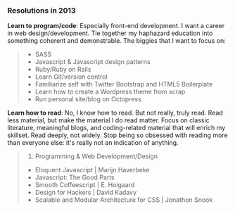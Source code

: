 ### Resolutions in 2013

__Learn to program/code__: Especially front-end development. I want a career in web design/development. Tie together my haphazard education into something coherent and demonstrable. The biggies that I want to focus on:

>+ SASS
>+ Javascript & Javascript design patterns
>+ Ruby/Ruby on Rails
>+ Learn Git/version control
>+ Familiarize self with Twitter Bootstrap and HTML5 Boilerplate
>+ Learn how to create a Wordpress theme from scrap
>+ Run personal site/blog on Octopress

__Learn how to read__: No, I know how to read. But not really, truly read. Read less material, but make the material I do read matter. Focus on classic literature, meaningful blogs, and coding-related material that will enrich my skillset. Read deeply, not widely. Stop being so obsessed with reading more than everyone else: it's really not an indication of anything.

>1. Programming & Web Development/Design
>	+ Eloquent Javascript | Marijn Haverbeke
>	+ Javascript: The Good Parts
>	+ Smooth Coffeescript | E. Hoigaard
>	+ Design for Hackers | David Kadavy
>	+ Scalable and Modular Architecture for CSS | Jonathon Snook